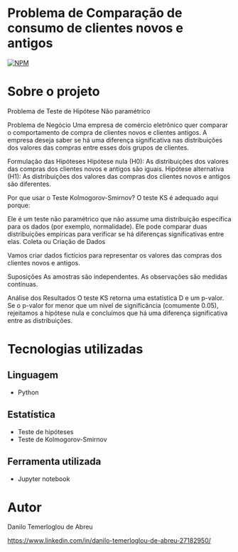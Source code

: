 # Problema de Comparação de consumo de clientes novos e antigos
[![NPM](https://img.shields.io/npm/l/react)](https://github.com/DaniloTAbreu/Projeto3?tab=MIT-1-ov-file) 

# Sobre o projeto
Problema de Teste de Hipótese Não paramétrico


Problema de Negócio
Uma empresa de comércio eletrônico quer comparar o comportamento de compra de clientes novos e clientes antigos. A empresa deseja saber se há uma diferença significativa nas distribuições dos valores das compras entre esses dois grupos de clientes.

Formulação das Hipóteses
Hipótese nula (H0): As distribuições dos valores das compras dos clientes novos e antigos são iguais.
Hipótese alternativa (H1): As distribuições dos valores das compras dos clientes novos e antigos são diferentes.

Por que usar o Teste Kolmogorov-Smirnov?
O teste KS é adequado aqui porque:

Ele é um teste não paramétrico que não assume uma distribuição específica para os dados (por exemplo, normalidade).
Ele pode comparar duas distribuições empíricas para verificar se há diferenças significativas entre elas.
Coleta ou Criação de Dados

Vamos criar dados fictícios para representar os valores das compras dos clientes novos e antigos.

Suposições
As amostras são independentes.
As observações são medidas contínuas.

Análise dos Resultados
O teste KS retorna uma estatística D e um p-valor. Se o p-valor for menor que um nível de significância (comumente 0.05), rejeitamos a hipótese nula e concluímos que há uma diferença significativa entre as distribuições.


# Tecnologias utilizadas
## Linguagem
- Python


## Estatística
- Teste de hipóteses
- Teste de Kolmogorov-Smirnov


## Ferramenta utilizada
- Jupyter notebook

# Autor

Danilo Temerloglou de Abreu

https://www.linkedin.com/in/danilo-temerloglou-de-abreu-27182950/